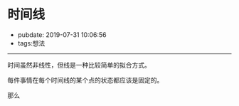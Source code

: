 # 时间线

- pubdate: 2019-07-31 10:06:56
- tags:想法

------

时间虽然非线性，但线是一种比较简单的拟合方式。

每件事情在每个时间线的某个点的状态都应该是固定的。

那么
